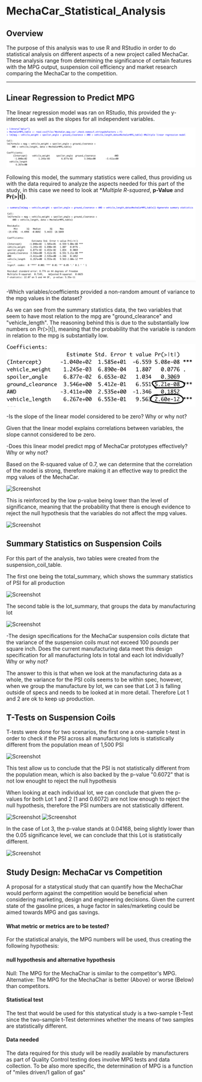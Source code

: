 # MechaCar_Statistical_Analysis
## Overview

The purpose of this analysis was to use R and RStudio in order to do statistical analysis on different aspects of a new project called MechaCar. These analysis range from determining the significance of certain features with the MPG output, suspension coil efficiency and market research comparing the MechaCar to the competition.

----
## Linear Regression to Predict MPG

The linear regression model was ran on RStudio, this provided the y-intercept as well as the slopes for all independent variables.

![Screenshot](https://github.com/chgallegos/MechaCar_Statistical_Analysis/blob/main/resources/multiple_regression.png)

Following this model, the summary statistics were called, thus providing us with the data required to analyze the aspects needed for this part of the study, in this case we need to look at **Multiple R-squared*, **p-Value** and **Pr(>|t|)**.

![Screenshot](https://github.com/chgallegos/MechaCar_Statistical_Analysis/blob/main/resources/summary_statistics.png)

-Which variables/coefficients provided a non-random amount of variance to the mpg values in the dataset?

As we can see from the summary statistics data, the two variables that seem to have most relation to the mpg are "ground_clearance" and "vehicle_length". The reasoning behind this is due to the substantially low numbers on Pr(>|t|), meaning that the probability that the variable is random in relation to the mpg is substantially low.

![Screenshot](https://github.com/chgallegos/MechaCar_Statistical_Analysis/blob/main/resources/random_probability.png)

-Is the slope of the linear model considered to be zero? Why or why not?

Given that the linear model explains correlations between variables, the slope cannot considered to be zero.

-Does this linear model predict mpg of MechaCar prototypes effectively? Why or why not?

Based on the R-squared value of 0.7, we can determine that the correlation of the model is strong, therefore making it an effective way to predict the mpg values of the MechaCar.

![Screenshot](https://github.com/chgallegos/MechaCar_Statistical_Analysis/tree/main/resources#:~:text=.%E2%80%8A.-,R%2Dsquared.png,-Challenge%20push)

This is reinforced by the low p-value being lower than the level of significance, meaning that the probability that there is enough evidence to reject the null hypothesis that the variables do not affect the mpg values.

![Screenshot](https://github.com/chgallegos/MechaCar_Statistical_Analysis/tree/main/resources#:~:text=5%20minutes%20ago-,p%2Dvalue.png,-Challenge%20push)

## Summary Statistics on Suspension Coils

For this part of the analysis, two tables were created from the suspension_coil_table.

The first one being the total_summary, which shows the summary statistics of PSI for all production

![Screenshot](https://github.com/chgallegos/MechaCar_Statistical_Analysis/tree/main/resources#:~:text=5%20minutes%20ago-,total_summary.png,-Challenge%20push)

The second table is the lot_summary, that groups the data by manufacturing lot

![Screenshot](https://github.com/chgallegos/MechaCar_Statistical_Analysis/tree/main/resources#:~:text=5%20minutes%20ago-,lot_summary.png,-Challenge%20push)


-The design specifications for the MechaCar suspension coils dictate that the variance of the suspension coils must not exceed 100 pounds per square inch. Does the current manufacturing data meet this design specification for all manufacturing lots in total and each lot individually? Why or why not?

The answer to this is that when we look at the manufacturing data as a whole, the variance for the PSI coils seems to be within spec, however, when we group the manufacture by lot, we can see that Lot 3 is falling outside of specs and needs to be looked at in more detail. Therefore Lot 1 and 2 are ok to keep up production.

## T-Tests on Suspension Coils

T-tests were done for two scenarios, the first one a one-sample t-test in order to check if the PSI across all manufacturing lots is statistically different from the population mean of 1,500 PSI

![Screenshot](https://github.com/chgallegos/MechaCar_Statistical_Analysis/tree/main/resources#:~:text=5%20minutes%20ago-,t%2Dtest_total.png,-Challenge%20push)

This test allow us to conclude that the PSI is not statistically different from the population mean, which is also backed by the p-value "0.6072" that is not low enought to reject the null hypothesis

When looking at each individual lot, we can conclude that given the p-values for both Lot 1 and 2 (1 and 0.6072) are not low enough to reject the null hypothesis, therefore the PSI numbers are not statistically different.

![Screenshot](https://github.com/chgallegos/MechaCar_Statistical_Analysis/tree/main/resources#:~:text=5%20minutes%20ago-,t%2Dtest_lot1.png,-Challenge%20push)
![Screenshot](https://github.com/chgallegos/MechaCar_Statistical_Analysis/tree/main/resources#:~:text=5%20minutes%20ago-,t%2Dtest_lot2.png,-Challenge%20push)

In the case of Lot 3, the p-value stands at 0.04168, being slightly lower than the 0.05 significance level, we can conclude that this Lot is statistically different.

![Screenshot](https://github.com/chgallegos/MechaCar_Statistical_Analysis/tree/main/resources#:~:text=5%20minutes%20ago-,t%2Dtest_lot3.png,-Challenge%20push)

## Study Design: MechaCar vs Competition

A proposal for a statystical study that can quantify how the MechaChar would perform against the competition would be beneficial when considering marketing, design and engineering decisions. Given the current state of the gasoline prices, a huge factor in sales/marketing could be aimed towards MPG and gas savings.

#### What metric or metrics are to be tested?
For the statistical analyis, the MPG numbers will be used, thus creating the following hypothesis:

#### null hypothesis and alternative hypothesis
Null: The MPG for the MechaChar is similar to the competitor's MPG.
Alternative: The MPG for the MechaChar is better (Above) or worse (Below) than competitors.

#### Statistical test
The test that would be used for this statystical study is a two-sample t-Test since the two-sample t-Test determines whether the means of two samples are statistically different.

#### Data needed
The data required for this study will be readily available by manufacturers as part of Quality Control testing does involve MPG tests and data collection. To be also more specific, the determination of MPG is a function of "miles driven/1 gallon of gas"